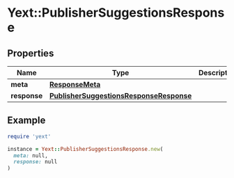 # Yext::PublisherSuggestionsResponse

## Properties

| Name | Type | Description | Notes |
| ---- | ---- | ----------- | ----- |
| **meta** | [**ResponseMeta**](ResponseMeta.md) |  | [optional] |
| **response** | [**PublisherSuggestionsResponseResponse**](PublisherSuggestionsResponseResponse.md) |  | [optional] |

## Example

```ruby
require 'yext'

instance = Yext::PublisherSuggestionsResponse.new(
  meta: null,
  response: null
)
```

